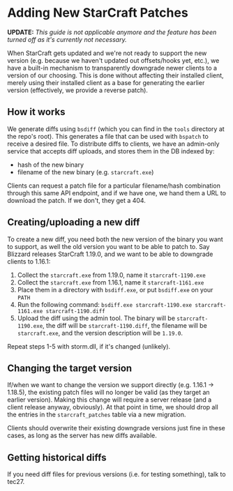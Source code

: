 # Adding New StarCraft Patches

**UPDATE:** _This guide is not applicable anymore and the feature has been turned off as it's
currently not necessary._

When StarCraft gets updated and we're not ready to support the new version (e.g. because we haven't
updated out offsets/hooks yet, etc.), we have a built-in mechanism to transparently downgrade newer
clients to a version of our choosing. This is done without affecting their installed client, merely
using their installed client as a base for generating the earlier version (effectively, we provide
a reverse patch).

## How it works

We generate diffs using `bsdiff` (which you can find in the `tools` directory at the repo's root).
This generates a file that can be used with `bspatch` to receive a desired file. To distribute diffs
to clients, we have an admin-only service that accepts diff uploads, and stores them in the DB
indexed by:

- hash of the new binary
- filename of the new binary (e.g. `starcraft.exe`)

Clients can request a patch file for a particular filename/hash combination through this same API
endpoint, and if we have one, we hand them a URL to download the patch. If we don't, they get a 404.

## Creating/uploading a new diff

To create a new diff, you need both the new version of the binary you want to support, as well the
old version you want to be able to patch to. Say Blizzard releases StarCraft 1.19.0, and we want to
be able to downgrade clients to 1.16.1:

1. Collect the `starcraft.exe` from 1.19.0, name it `starcraft-1190.exe`
2. Collect the `starcraft.exe` from 1.16.1, name it `starcraft-1161.exe`
3. Place them in a directory with `bsdiff.exe`, or put `bsdiff.exe` on your `PATH`
4. Run the following command: `bsdiff.exe starcraft-1190.exe starcraft-1161.exe starcraft-1190.diff`
5. Upload the diff using the admin tool. The binary will be `starcraft-1190.exe`, the diff will be
   `starcraft-1190.diff`, the filename will be `starcraft.exe`, and the version description will be
   `1.19.0`.

Repeat steps 1-5 with storm.dll, if it's changed (unlikely).

## Changing the target version

If/when we want to change the version we support directly (e.g. 1.16.1 -> 1.18.5), the existing
patch files will no longer be valid (as they target an earlier version). Making this change will
require a server release (and a client release anyway, obviously). At that point in time, we should
drop all the entries in the `starcraft_patches` table via a new migration.

Clients should overwrite their existing downgrade versions just fine in these cases, as long as the
server has new diffs available.

## Getting historical diffs

If you need diff files for previous versions (i.e. for testing something), talk to tec27.
